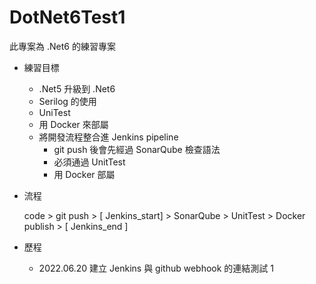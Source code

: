 # DotNet6Test1

此專案為 .Net6 的練習專案

- 練習目標
  - .Net5 升級到 .Net6
  - Serilog 的使用
  - UniTest
  - 用 Docker 來部屬
  - 將開發流程整合進 Jenkins pipeline
    - git push 後會先經過 SonarQube 檢查語法
    - 必須通過 UnitTest
    - 用 Docker 部屬

- 流程

  code > git push > [ Jenkins_start] > SonarQube > UnitTest > Docker publish > [ Jenkins_end ]
  
- 歷程

  - 2022.06.20 建立 Jenkins 與 github webhook 的連結測試 1
